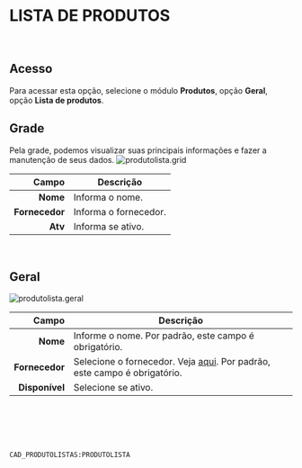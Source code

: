 # LISTA DE PRODUTOS
<br>

## Acesso
Para acessar esta opção, selecione o módulo **Produtos**, opção **Geral**, opção **Lista de produtos**.
<br>

## Grade
Pela grade, podemos visualizar suas principais informações e fazer a manutenção de seus dados.
![produtolista.grid](https://raw.githubusercontent.com/netforcews/docs-siscom/master/produtos/imagens/produtolista.grid.png)

Campo | Descrição
--:|---
**Nome** | Informa o nome.
**Fornecedor** | Informa o fornecedor.
**Atv** | Informa se ativo.
<br>

## Geral
![produtolista.geral](https://raw.githubusercontent.com/netforcews/docs-siscom/master/produtos/imagens/produtolista.geral.png)

Campo | Descrição
--:|---
**Nome** | Informe o nome. Por padrão, este campo é obrigatório.
**Fornecedor** | Selecione o fornecedor. Veja [aqui](/cadastros/pessoa.md). Por padrão, este campo é obrigatório.
**Disponível** | Selecione se ativo.
<br>
<br>
<br>
<br>

```CAD_PRODUTOLISTAS:PRODUTOLISTA```
